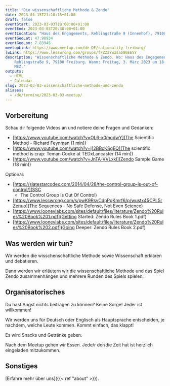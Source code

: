 ```yaml
---
title: "Die wissenschaftliche Methode & Zendo"
date: 2023-01-15T21:10:15+01:00
draft: false
eventStart: 2023-03-03T18:00:00+01:00
eventEnd: 2023-03-03T20:30:00+01:00
eventLocation: "Haus des Engagements, Rehlingstraße 9 (Innenhof), 79100 Freiburg"
eventGeoLat: 47.98934
eventGeoLon: 7.83945
meetupLink: https://www.meetup.com/de-DE/rationality-freiburg/
lwLink: https://www.lesswrong.com/groups/fFZZ2Ywzsab86EESY
description: "Wissenschaftliche Methode & Zendo. Wo: Haus des Engagements,
    Rehlingstraße 9, 79100 Freiburg. Wann: Freitag, 3. März 2023 um 18:00 Uhr
    MEZ."
outputs:
  - HTML
  - Calendar
slug: 2023-03-03-wissenschaftliche-methode-und-zendo
aliases:
  - /de/termine/2023-03-03-meetup/
---
```


## Vorbereitung

Schau dir folgende Videos an und notiere deine Fragen und Gedanken:

* [https://www.youtube.com/watch?v=OL6-x0modwY](The Scientific Method - Richard
  Feynman (1 min))
* [https://www.youtube.com/watch?v=j12BBcKSgEQ](The scientific method is crap:
  Teman Cooke at TEDxLancaster (14 min))
* [https://www.youtube.com/watch?v=JnTA-VVLxkI](Zendo Sample Game (18 min))

Optional:

* [https://slatestarcodex.com/2014/04/28/the-control-group-is-out-of-control/](SSC
  - The Control Group Is Out Of Control)
* [https://www.lesswrong.com/s/pwK9RsvCdpPgKmrf6/p/wustx45CPL5rZenuo](The
  Sequences - No Safe Defense, Not Even Science)
* [https://www.looneylabs.com/sites/default/files/literature/Zendo%20Rules%20Book%201.pdf](Getting
  Started: Zendo Rules Book 1.pdf)
* [https://www.looneylabs.com/sites/default/files/literature/Zendo%20Rules%20Book%202.pdf](Going
  Deeper: Zendo Rules Book 2.pdf)


## Was werden wir tun?

Wir werden die wisschenschaftliche Methode sowie Wissenschaft erklären und
debatieren.

Dann werden wir erläutern wir die wissenschaftliche Methode und das Spiel Zendo
zusammenhängen und mehrere Runden des Spiels spielen.


## Organisatorisches

Du hast Angst nichts beitragen zu können? Keine Sorge! Jeder ist willkommen!

Wir werden uns für Deutsch oder Englisch als Hauptsprache entscheiden, je
nachdem, welche Leute kommen. Kommt einfach, das klappt!

Es wird Snacks und Getränke geben.

Nach dem Meetup gehen wir Essen. Jede/r der/die Zeit hat ist herzlich
eingeladen mitzukommen.


## Sonstiges

[Erfahre mehr über uns]({{< ref "about" >}}).
